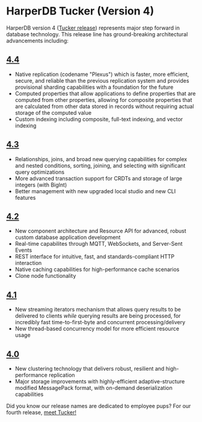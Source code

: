# HarperDB Tucker (Version 4)

HarperDB version 4 ([Tucker release](./tucker.md)) represents major step forward in database technology. This release line has ground-breaking architectural advancements including:

## [4.4](./4.4.0.md)
* Native replication (codename "Plexus") which is faster, more efficient, secure, and reliable than the previous replication system and provides provisional sharding capabilities with a foundation for the future
* Computed properties that allow applications to define properties that are computed from other properties, allowing for composite properties that are calculated from other data stored in records without requiring actual storage of the computed value
* Custom indexing including composite, full-text indexing, and vector indexing

## [4.3](./4.3.0.md)
* Relationships, joins, and broad new querying capabilities for complex and nested conditions, sorting, joining, and selecting with significant query optimizations
* More advanced transaction support for CRDTs and storage of large integers (with BigInt)
* Better management with new upgraded local studio and new CLI features

## [4.2](./4.2.0.md)
* New component architecture and Resource API for advanced, robust custom database application development
* Real-time capabilites through MQTT, WebSockets, and Server-Sent Events
* REST interface for intuitive, fast, and standards-compliant HTTP interaction
* Native caching capabilities for high-performance cache scenarios
* Clone node functionality

## [4.1](./4.1.0.md)
* New streaming iterators mechanism that allows query results to be delivered to clients _while_ querying results are being processed, for incredibly fast time-to-first-byte and concurrent processing/delivery
* New thread-based concurrency model for more efficient resource usage

## [4.0](./4.0.0.md)
* New clustering technology that delivers robust, resilient and high-performance replication
* Major storage improvements with highly-efficient adaptive-structure modified MessagePack format, with on-demand deserialization capabilities


Did you know our release names are dedicated to employee pups? For our fourth release, [meet Tucker!](./tucker.md)
